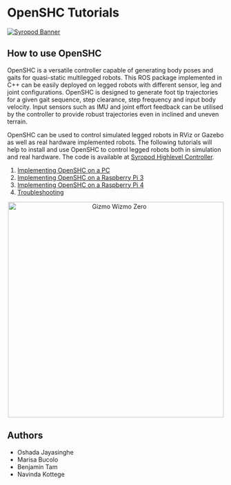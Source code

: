 # OpenSHC Tutorials

[![Syropod Banner](https://i.imgur.com/QyMTwG3.jpg "CSIRO Robotics")](https://research.csiro.au/robotics/)

## How to use OpenSHC

OpenSHC is a versatile controller capable of generating body poses and gaits for quasi-static multilegged robots. This ROS package implemented in C++ can be easily deployed on legged robots with different sensor, leg and joint configurations. OpenSHC is designed to generate foot tip trajectories for a given gait sequence, step clearance, step frequency and input body velocity. Input sensors such as IMU and joint effort feedback can be utilised by the controller to provide robust trajectories even in inclined and uneven terrain. 

OpenSHC can be used to control simulated legged robots in RViz or Gazebo as well as real hardware implemented robots. The following tutorials will help to install and use OpenSHC to control legged robots both in simulation and real hardware. The code is available at [Syropod Highlevel Controller](https://github.com/csiro-robotics/syropod_highlevel_controller).

1. [Implementing OpenSHC on a PC](shc_pc.md)
2. [Implementing OpenSHC on a Raspberry Pi 3](shc_raspi.md)
3. [Implementing OpenSHC on a Raspberry Pi 4](shc_raspi4.md)
4. [Troubleshooting](troubleshooting.md)

<p align="center">
<a href="https://research.csiro.au/robotics/our-work/research-areas/legged-robots/"><img alt="Gizmo Wizmo Zero" align="center" width="500" src="https://i.imgur.com/HCrmRDS.gif"/></a>
</p>


## Authors

* Oshada Jayasinghe
* Marisa Bucolo
* Benjamin Tam
* Navinda Kottege
